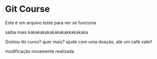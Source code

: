 # Git Course

Este é um arquivo teste para ver se funciona

saiba mais kakakakakakakakakkakakaka

Gostou do curso? quer mais? ajude com uma doação, até um café vale!!

modificação novamente realizada